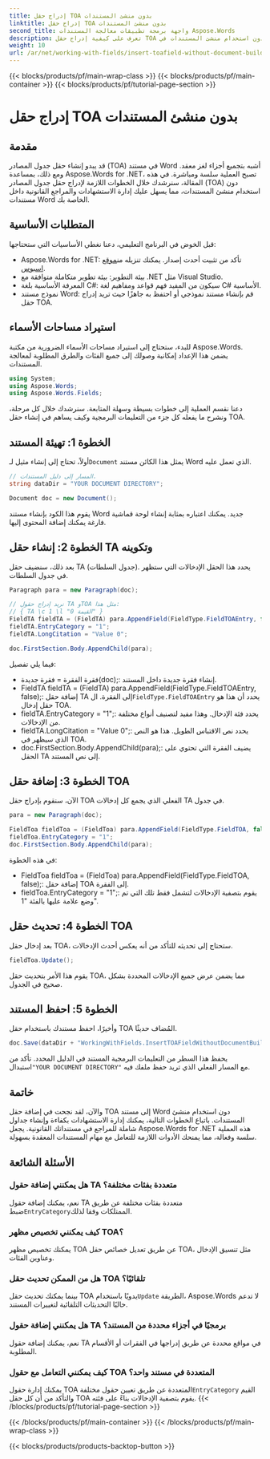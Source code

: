 ```yaml
---
title: إدراج حقل TOA بدون منشئ المستندات
linktitle: إدراج حقل TOA بدون منشئ المستندات
second_title: واجهة برمجة تطبيقات معالجة المستندات Aspose.Words
description: تعرف على كيفية إدراج حقل TOA دون استخدام منشئ المستندات في Aspose.Words for .NET. اتبع دليلنا خطوة بخطوة لإدارة الاستشهادات القانونية بكفاءة.
weight: 10
url: /ar/net/working-with-fields/insert-toafield-without-document-builder/
---
```


{{< blocks/products/pf/main-wrap-class >}}
{{< blocks/products/pf/main-container >}}
{{< blocks/products/pf/tutorial-page-section >}}

# إدراج حقل TOA بدون منشئ المستندات

## مقدمة

قد يبدو إنشاء حقل جدول المصادر (TOA) في مستند Word أشبه بتجميع أجزاء لغز معقد. ومع ذلك، بمساعدة Aspose.Words for .NET، تصبح العملية سلسة ومباشرة. في هذه المقالة، سنرشدك خلال الخطوات اللازمة لإدراج حقل جدول المصادر (TOA) دون استخدام منشئ المستندات، مما يسهل عليك إدارة الاستشهادات والمراجع القانونية داخل مستندات Word الخاصة بك.

## المتطلبات الأساسية

قبل الخوض في البرنامج التعليمي، دعنا نغطي الأساسيات التي ستحتاجها:

-  Aspose.Words for .NET: تأكد من تثبيت أحدث إصدار. يمكنك تنزيله من[موقع اسبوس](https://releases.aspose.com/words/net/).
- بيئة التطوير: بيئة تطوير متكاملة متوافقة مع .NET مثل Visual Studio.
- المعرفة الأساسية بلغة C#: سيكون من المفيد فهم قواعد ومفاهيم لغة C# الأساسية.
- نموذج مستند Word: قم بإنشاء مستند نموذجي أو احتفظ به جاهزًا حيث تريد إدراج حقل TOA.

## استيراد مساحات الأسماء

للبدء، ستحتاج إلى استيراد مساحات الأسماء الضرورية من مكتبة Aspose.Words. يضمن هذا الإعداد إمكانية وصولك إلى جميع الفئات والطرق المطلوبة لمعالجة المستندات.

```csharp
using System;
using Aspose.Words;
using Aspose.Words.Fields;
```

دعنا نقسم العملية إلى خطوات بسيطة وسهلة المتابعة. سنرشدك خلال كل مرحلة، ونشرح ما يفعله كل جزء من التعليمات البرمجية وكيف يساهم في إنشاء حقل TOA.

## الخطوة 1: تهيئة المستند

 أولاً، تحتاج إلى إنشاء مثيل لـ`Document` يمثل هذا الكائن مستند Word الذي تعمل عليه.

```csharp
// المسار إلى دليل المستندات.
string dataDir = "YOUR DOCUMENT DIRECTORY";

Document doc = new Document();
```

يقوم هذا الكود بإنشاء مستند Word جديد. يمكنك اعتباره بمثابة إنشاء لوحة قماشية فارغة يمكنك إضافة المحتوى إليها.

## الخطوة 2: إنشاء حقل TA وتكوينه

بعد ذلك، سنضيف حقل TA (جدول السلطات). يحدد هذا الحقل الإدخالات التي ستظهر في جدول السلطات.

```csharp
Paragraph para = new Paragraph(doc);

// نريد إدراج حقول TA وTOA مثل هذا:
// { TA \c 1 \l "القيمة 0" }
FieldTA fieldTA = (FieldTA) para.AppendField(FieldType.FieldTOAEntry, false);
fieldTA.EntryCategory = "1";
fieldTA.LongCitation = "Value 0";

doc.FirstSection.Body.AppendChild(para);
```

فيما يلي تفصيل:
- فقرة الفقرة = فقرة جديدة(doc);: إنشاء فقرة جديدة داخل المستند.
-  FieldTA fieldTA = (FieldTA) para.AppendField(FieldType.FieldTOAEntry, false);: إضافة حقل TA إلى الفقرة. ال`FieldType.FieldTOAEntry` يحدد أن هذا هو حقل إدخال TOA.
- fieldTA.EntryCategory = "1";: يحدد فئة الإدخال. وهذا مفيد لتصنيف أنواع مختلفة من الإدخالات.
- fieldTA.LongCitation = "Value 0";: يحدد نص الاقتباس الطويل. هذا هو النص الذي سيظهر في TOA.
- doc.FirstSection.Body.AppendChild(para);: يضيف الفقرة التي تحتوي على الحقل TA إلى نص المستند.

## الخطوة 3: إضافة حقل TOA

الآن، سنقوم بإدراج حقل TOA الفعلي الذي يجمع كل إدخالات TA في جدول.

```csharp
para = new Paragraph(doc);

FieldToa fieldToa = (FieldToa) para.AppendField(FieldType.FieldTOA, false);
fieldToa.EntryCategory = "1";
doc.FirstSection.Body.AppendChild(para);
```

في هذه الخطوة:
- FieldToa fieldToa = (FieldToa) para.AppendField(FieldType.FieldTOA, false);: إضافة حقل TOA إلى الفقرة.
- fieldToa.EntryCategory = "1";: يقوم بتصفية الإدخالات لتشمل فقط تلك التي تم وضع علامة عليها بالفئة "1".

## الخطوة 4: تحديث حقل TOA

بعد إدخال حقل TOA، ستحتاج إلى تحديثه للتأكد من أنه يعكس أحدث الإدخالات.

```csharp
fieldToa.Update();
```

يقوم هذا الأمر بتحديث حقل TOA، مما يضمن عرض جميع الإدخالات المحددة بشكل صحيح في الجدول.

## الخطوة 5: احفظ المستند

وأخيرًا، احفظ مستندك باستخدام حقل TOA المُضاف حديثًا.

```csharp
doc.Save(dataDir + "WorkingWithFields.InsertTOAFieldWithoutDocumentBuilder.docx");
```

 يحفظ هذا السطر من التعليمات البرمجية المستند في الدليل المحدد. تأكد من استبدال`"YOUR DOCUMENT DIRECTORY"` مع المسار الفعلي الذي تريد حفظ ملفك فيه.

## خاتمة

والآن، لقد نجحت في إضافة حقل TOA إلى مستند Word دون استخدام منشئ المستندات. باتباع الخطوات التالية، يمكنك إدارة الاستشهادات بكفاءة وإنشاء جداول شاملة للمراجع في مستنداتك القانونية. يجعل Aspose.Words for .NET هذه العملية سلسة وفعالة، مما يمنحك الأدوات اللازمة للتعامل مع مهام المستندات المعقدة بسهولة.

## الأسئلة الشائعة

### هل يمكنني إضافة حقول TA متعددة بفئات مختلفة؟
 نعم، يمكنك إضافة حقول TA متعددة بفئات مختلفة عن طريق ضبط`EntryCategory`الممتلكات وفقا لذلك.

### كيف يمكنني تخصيص مظهر TOA؟
يمكنك تخصيص مظهر TOA عن طريق تعديل خصائص حقل TOA، مثل تنسيق الإدخال وعناوين الفئات.

### هل من الممكن تحديث حقل TOA تلقائيًا؟
 بينما يمكنك تحديث حقل TOA يدويًا باستخدام`Update` الطريقة، Aspose.Words لا تدعم حاليًا التحديثات التلقائية لتغييرات المستند.

### هل يمكنني إضافة حقول TA برمجيًا في أجزاء محددة من المستند؟
نعم، يمكنك إضافة حقول TA في مواقع محددة عن طريق إدراجها في الفقرات أو الأقسام المطلوبة.

### كيف يمكنني التعامل مع حقول TOA المتعددة في مستند واحد؟
 يمكنك إدارة حقول TOA المتعددة عن طريق تعيين حقول مختلفة`EntryCategory` القيم والتأكد من أن كل حقل TOA يقوم بتصفية الإدخالات بناءً على فئته.
{{< /blocks/products/pf/tutorial-page-section >}}

{{< /blocks/products/pf/main-container >}}
{{< /blocks/products/pf/main-wrap-class >}}

{{< blocks/products/products-backtop-button >}}
